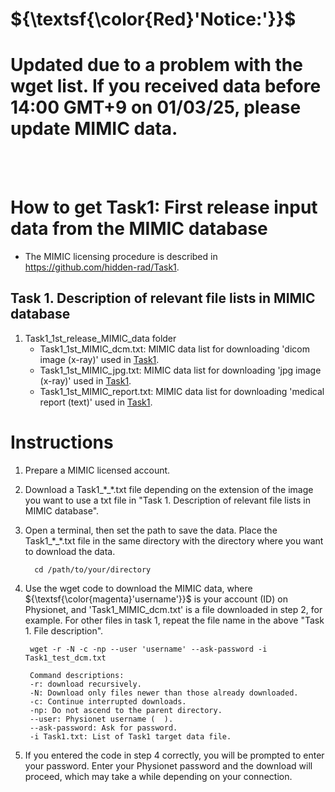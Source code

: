 # <strong>${\textsf{\color{Red}'Notice:'}}$ </strong>
# <strong>Updated due to a problem with the wget list. If you received data before 14:00 GMT+9 on 01/03/25, please update MIMIC data.</strong>

<br><br>



# How to get Task1: First release input data from the MIMIC database

- The MIMIC licensing procedure is described in https://github.com/hidden-rad/Task1. 

## Task 1. Description of relevant file lists in MIMIC database<br/>
1. Task1_1st_release_MIMIC_data folder
 	- Task1_1st_MIMIC_dcm.txt: MIMIC data list for downloading 'dicom image (x-ray)' used in [Task1](https://github.com/hidden-rad/Task1).
	- Task1_1st_MIMIC_jpg.txt: MIMIC data list for downloading 'jpg image (x-ray)' used in [Task1](https://github.com/hidden-rad/Task1).
	- Task1_1st_MIMIC_report.txt: MIMIC data list for downloading 'medical report (text)' used in [Task1](https://github.com/hidden-rad/Task1).
 	

# Instructions

1. Prepare a MIMIC licensed account.

2. Download a Task1_\*_\*.txt file depending on the extension of the image you want to use a txt file in "Task 1. Description of relevant file lists in MIMIC database". 

3. Open a terminal, then set the path to save the data. Place the Task1_\*_\*.txt file in the same directory with the directory where you want to download the data. 
	>
		 cd /path/to/your/directory

4. Use the wget code to download the MIMIC data, where ${\textsf{\color{magenta}'username'}}$ is your account (ID) on Physionet, and 'Task1_MIMIC_dcm.txt' is a file downloaded in step 2, for example. For other files in task 1, repeat the file name in the above "Task 1. File description".

	>
		wget -r -N -c -np --user 'username' --ask-password -i Task1_test_dcm.txt
	
	> 
	
		Command descriptions:
		-r: download recursively.
		-N: Download only files newer than those already downloaded.
		-c: Continue interrupted downloads.
		-np: Do not ascend to the parent directory.
		--user: Physionet username (  ).
		--ask-password: Ask for password.
		-i Task1.txt: List of Task1 target data file.

5. If you entered the code in step 4 correctly, you will be prompted to enter your password. Enter your Physionet password and the download will proceed, which may take a while depending on your connection.

